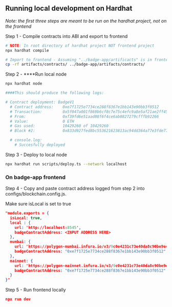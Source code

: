 ## Running local development on Hardhat

*Note: the first three steps are meant to be run on the hardhat project, not on the frontend*

Step 1 -  Compile contracts into ABI and export to frontend 

```bash
# NOTE: In root directory of hardhat project NOT frontend project
npx hardhat compile

# Import to frontend - Assuming "../badge-app/artificacts" is in frontend code
cp -rf artifacts/contracts/ ../badge-app/artifacts/contracts/
```

Step 2 - ****Run local node

```bash
npx hardhat node 

####This should produce the following logs:

# Contract deployment: BadgeV1
  # Contract address:    0xe7f1725e7734ce288f8367e1bb143e90bb3f0512
  # Transaction:         0x5f047a001f869b6cf8c7e75c4efc9a8e5af21ae2ff4559ad46ad1cda865c7af0
  # From:                0xf39fd6e51aad88f6f4ce6ab8827279cfffb92266
  # Value:               0 ETH
  # Gas used:            10429260 of 10429260
  # Block #2:            0x833d927fed8bc553621623813ac94dd364a77e3fde776d5805301e425441d2eb

  # console.log:
    # Succesfully deployed
```

Step 3 - Deploy to local node

```bash
npx hardhat run scripts/deploy.ts --network localhost
```

### On badge-app frontend

Step 4 - Copy and paste contract address logged from step 2 into configs/blockchain.config.js. 

Make sure isLocal is set to true

```json
"module.exports = {
  isLocal: true,
  local : { 
    url: 'http://localhost:8545',
    badgeContractAddress: <INPUT ADDRESS HERE>
  },
  mumbai: {
    url: 'https://polygon-mumbai.infura.io/v3/9c0e4231c73e40da8c90be9e43411cd6',
    badgeContractAddress: "0xe7f1725e7734ce288f8367e1bb143e90bb3f0512"
  },
  mainnet: {
    url: 'https://polygon-mainnet.infura.io/v3/9c0e4231c73e40da8c90be9e43411cd6',
    badgeContractAddress: "0xe7f1725e7734ce288f8367e1bb143e90bb3f0512"
  }
}"
```

Step 5 - Run frontend locally

```json
npx run dev
```